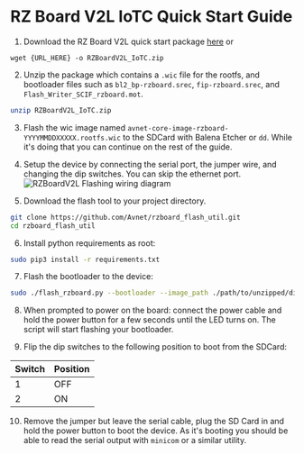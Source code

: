 # RZ Board V2L IoTC Quick Start Guide

1. Download the RZ Board V2L quick start package [here](./README.md)
or
```
wget {URL_HERE} -o RZBoardV2L_IoTC.zip
```

2. Unzip the package which contains a `.wic` file for the rootfs, and bootloader files such as `bl2_bp-rzboard.srec`, `fip-rzboard.srec`, and `Flash_Writer_SCIF_rzboard.mot`.
```bash
unzip RZBoardV2L_IoTC.zip
```

3. Flash the wic image named `avnet-core-image-rzboard-YYYYMMDDXXXXX.rootfs.wic` to the SDCard with Balena Etcher or `dd`. While it's doing that you can continue on the rest of the guide.

4. Setup the device by connecting the serial port, the jumper wire, and changing the dip switches. You can skip the ethernet port.
![RZBoardV2L Flashing wiring diagram](https://hackster.imgix.net/uploads/attachments/1634133/image_Epd2Fx4Hue.png?auto=compress%2Cformat&w=740&h=555&fit=max)

5. Download the flash tool to your project directory.
```bash
git clone https://github.com/Avnet/rzboard_flash_util.git
cd rzboard_flash_util
```

6. Install python requirements as root:
```bash
sudo pip3 install -r requirements.txt
```

7. Flash the bootloader to the device:
```bash
sudo ./flash_rzboard.py --bootloader --image_path ./path/to/unzipped/dir
```

8. When prompted to power on the board: connect the power cable and hold the power button for a few seconds until the LED turns on. The script will start flashing your bootloader.

9. Flip the dip switches to the following position to boot from the SDCard:

| Switch | Position |
|--------|----------|
| 1      | OFF      |
| 2      | ON       |

10. Remove the jumper but leave the serial cable, plug the SD Card in and hold the power button to boot the device. As it's booting you should be able to read the serial output with `minicom` or a similar utility.
